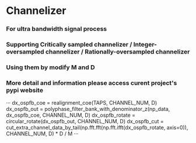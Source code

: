# Channelizer
### For ultra bandwidth signal process ###
### Supporting Critically sampled channelizer / Integer-oversampled channelizer / Rationally-oversampled channelizer ###
### Using them by modify M and D ###
### More detail and information please access curent project's pypi website ###
···
    dx_ospfb_coe = realignment_coe(TAPS, CHANNEL_NUM, D)
    dx_ospfb_out = polyphase_filter_bank_with_denominator_z(np_data, dx_ospfb_coe, CHANNEL_NUM, D)
    dx_ospfb_rotate = circular_rotate(dx_ospfb_out, CHANNEL_NUM, D)
    dx_ospfb_cut = cut_extra_channel_data_by_tail(np.fft.fft(np.fft.ifft(dx_ospfb_rotate, axis=0)), CHANNEL_NUM,
                                                  D) * D / M
···
